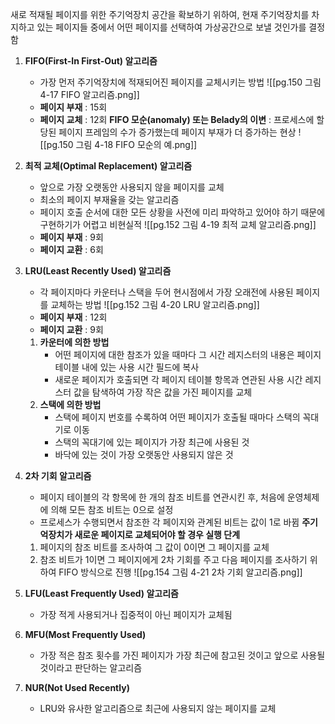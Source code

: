 새로 적재될 페이지를 위한 주기억장치 공간을 확보하기 위하여, 현재 주기억장치를 차지하고 있는 페이지들 중에서 어떤 페이지를 선택하여 가상공간으로 보낼 것인가를 결정함

1. **FIFO(First-In First-Out) 알고리즘**
    - 가장 먼저 주기억장치에 적재되어진 페이지를 교체시키는 방법
    ![[pg.150 그림 4-17 FIFO 알고리즘.png]]
    - **페이지 부재** : 15회
    - **페이지 교체** : 12회
    **FIFO 모순(anomaly) 또는 Belady의 이변** : 프로세스에 할당된 페이지 프레임의 수가 증가했는데 페이지 부재가 더 증가하는 현상
    ![[pg.150 그림 4-18 FIFO 모순의 예.png]]
2. **최적 교체(Optimal Replacement) 알고리즘**
    - 앞으로 가장 오랫동안 사용되지 않을 페이지를 교체
    - 최소의 페이지 부재율을 갖는 알고리즘
    - 페이지 호출 순서에 대한 모든 상황을 사전에 미리 파악하고 있어야 하기 때문에 구현하기가 어렵고 비현실적
    ![[pg.152 그림 4-19 최적 교체 알고리즘.png]]
    - **페이지 부재** : 9회
    - **페이지 교환** : 6회
3. **LRU(Least Recently Used) 알고리즘**
    - 각 페이지마다 카운터나 스택을 두어 현시점에서 가장 오래전에 사용된 페이지를 교체하는 방법
    ![[pg.152 그림 4-20 LRU 알고리즘.png]]
    - **페이지 부재** : 12회
    - **페이지 교환** : 9회
    
    1. **카운터에 의한 방법**
        - 어떤 페이지에 대한 참조가 있을 때마다 그 시간 레지스터의 내용은 페이지 테이블 내에 있는 사용 시간 필드에 복사
        - 새로운 페이지가 호출되면 각 페이지 테이블 항목과 연관된 사용 시간 레지스터 값을 탐색하여 가장 작은 값을 가진 페이지를 교체
	2. **스택에 의한 방법**
	    - 스택에 페이지 번호를 수록하여 어떤 페이지가 호출될 때마다 스택의 꼭대기로 이동
	    - 스택의 꼭대기에 있는 페이지가 가장 최근에 사용된 것
	    - 바닥에 있는 것이 가장 오랫동안 사용되지 않은 것
4. **2차 기회 알고리즘**
    - 페이지 테이블의 각 항목에 한 개의 참조 비트를 연관시킨 후, 처음에 운영체제에 의해 모든 참조 비트는 0으로 설정
    - 프로세스가 수행되면서 참조한 각 페이지와 관계된 비트는 값이 1로 바뀜
    **주기억장치가 새로운 페이지로 교체되어야 할 경우 실행 단계**
    1. 페이지의 참조 비트를 조사하여 그 값이 0이면 그 페이지를 교체
    2. 참조 비트가 1이면 그 페이지에게 2차 기회를 주고 다음 페이지를 조사하기 위하여 FIFO 방식으로 진행
    ![[pg.154 그림 4-21 2차 기회 알고리즘.png]]
5. **LFU(Least Frequently Used) 알고리즘**
    - 가장 적게 사용되거나 집중적이 아닌 페이지가 교체됨
6. **MFU(Most Frequently Used)**
    - 가장 적은 참조 횟수를 가진 페이지가 가장 최근에 참고된 것이고 앞으로 사용될 것이라고 판단하는 알고리즘
7. **NUR(Not Used Recently)**
    - LRU와 유사한 알고리즘으로 최근에 사용되지 않는 페이지를 교체
